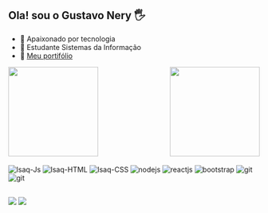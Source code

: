 ## Ola! sou o Gustavo Nery 🖐️
- 🔭 Apaixonado por tecnologia
- 🌱 Estudante Sistemas da Informação
- 📌 [Meu portifólio](https://gustavonery.vercel.app)

<div>
<img height="180em" src="https://github-readme-stats.vercel.app/api?username=GustavoNery88&show_icons=true&count_private=true&theme=dark" >
<img align="right" height="180em" src="https://github-readme-stats.vercel.app/api/top-langs/?username=GustavoNery88&layout=compact&langs_count=16&theme=dark"/>
</div>
  
  <div style="display: inline_block"><br>
   <img align="center" alt="Isaq-Js" src="https://img.shields.io/badge/JavaScript-323330?style=for-the-badge&logo=javascript&logoColor=F7DF1E">
   <img align="center" alt="Isaq-HTML" src="https://img.shields.io/badge/HTML5-E34F26?style=for-the-badge&logo=html5&logoColor=white">
    <img align="center" alt="Isaq-CSS" src="https://img.shields.io/badge/CSS3-1572B6?style=for-the-badge&logo=css3&logoColor=white">
    <img align="center" alt="nodejs"  src="https://img.shields.io/badge/Node%20js-339933?style=for-the-badge&logo=nodedotjs&logoColor=white">
     <img align="center" alt="reactjs"  src="https://img.shields.io/badge/React-20232A?style=for-the-badge&logo=react&logoColor=61DAFB">
   <img align="center" alt="bootstrap"  src="https://img.shields.io/badge/Bootstrap-563D7C?style=for-the-badge&logo=bootstrap&logoColor=white">
    <img align="center" alt="git"  src="https://img.shields.io/badge/Tailwind_CSS-38B2AC?style=for-the-badge&logo=tailwind-css&logoColor=white">
   <img align="center" alt="git"  src="https://img.shields.io/badge/GIT-E44C30?style=for-the-badge&logo=git&logoColor=white">
</div>
  
 ##
  
  <div> 
  <a href ="mailto:gusta123sam@gmail.com"><img src="https://img.shields.io/badge/-Gmail-%23333?style=for-the-badge&logo=gmail&logoColor=white" target="_blank"></a>
  <a href="https://www.linkedin.com/in/gustavo-nery-745587218/" target="_blank"><img src="https://img.shields.io/badge/-LinkedIn-%230077B5?style=for-the-badge&logo=linkedin&logoColor=white" target="_blank"></a>
 
</div>

